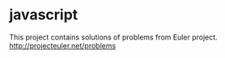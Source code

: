 javascript
==========
This project contains solutions of problems from Euler project.
http://projecteuler.net/problems
